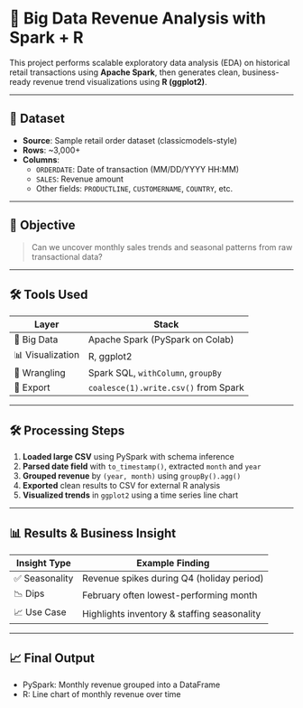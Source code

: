 # 🚀 Big Data Revenue Analysis with Spark + R

This project performs scalable exploratory data analysis (EDA) on historical retail transactions using **Apache Spark**, then generates clean, business-ready revenue trend visualizations using **R (ggplot2)**.

---

## 📂 Dataset

- **Source**: Sample retail order dataset (classicmodels-style)
- **Rows**: ~3,000+
- **Columns**:
  - `ORDERDATE`: Date of transaction (MM/DD/YYYY HH:MM)
  - `SALES`: Revenue amount
  - Other fields: `PRODUCTLINE`, `CUSTOMERNAME`, `COUNTRY`, etc.

---

## 🧠 Objective

> Can we uncover monthly sales trends and seasonal patterns from raw transactional data?

---

## 🛠 Tools Used

| Layer         | Stack                                  |
|---------------|----------------------------------------|
| 🚀 Big Data    | Apache Spark (PySpark on Colab)        |
| 📊 Visualization | R, ggplot2                           |
| 🧹 Wrangling   | Spark SQL, `withColumn`, `groupBy`     |
| 🔁 Export      | `coalesce(1).write.csv()` from Spark   |

---

## 🛠 Processing Steps

1. **Loaded large CSV** using PySpark with schema inference
2. **Parsed date field** with `to_timestamp()`, extracted `month` and `year`
3. **Grouped revenue** by `(year, month)` using `groupBy().agg()`
4. **Exported** clean results to CSV for external R analysis
5. **Visualized trends** in `ggplot2` using a time series line chart

---

## 📊 Results & Business Insight

| Insight Type         | Example Finding |
|----------------------|-----------------|
| ✅ Seasonality        | Revenue spikes during Q4 (holiday period) |
| 📉 Dips               | February often lowest-performing month |
| 📈 Use Case           | Highlights inventory & staffing seasonality |

---

## 📈 Final Output

- PySpark: Monthly revenue grouped into a DataFrame
- R: Line chart of monthly revenue over time


